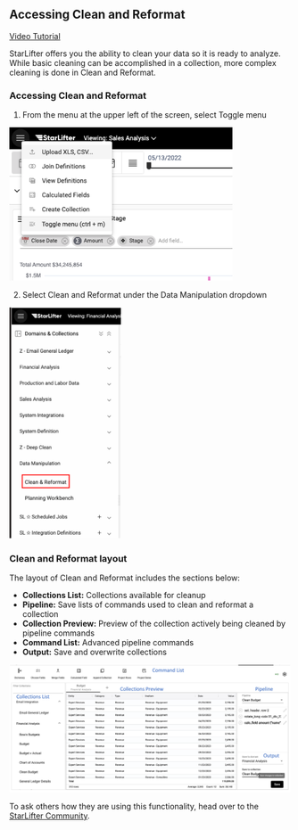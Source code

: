 ## Accessing Clean and Reformat

[Video Tutorial](https://youtu.be/9gMl5IKxzNM?feature=shared)

StarLifter offers you the ability to clean your data so it is ready to analyze. While basic cleaning can be accomplished in a collection, more complex cleaning is done in Clean and Reformat.

### Accessing Clean and Reformat
1. From the menu at the upper left of the screen, select Toggle menu

<img src="../assets/toggle_menu_matt.png"  style="width:400px" class="border"></img>

2. Select Clean and Reformat under the Data Manipulation dropdown

<img src="../assets/access_clean_and_reformat_matt.png"  style="width:200px" class="border"></img>


### Clean and Reformat layout
The layout of Clean and Reformat includes the sections below:

* **Collections List:** Collections available for cleanup
* **Pipeline:** Save lists of commands used to clean and reformat a collection
* **Collection Preview:** Preview of the collection actively being cleaned by pipeline commands
* **Command List:** Advanced pipeline commands
* **Output:** Save and overwrite collections

<img src="../assets/pipeline_layout_matt.png"  style="width:800px" class="border"></img>


To ask others how they are using this functionality, head over to the [StarLifter Community](https://community.starlifter.io).

